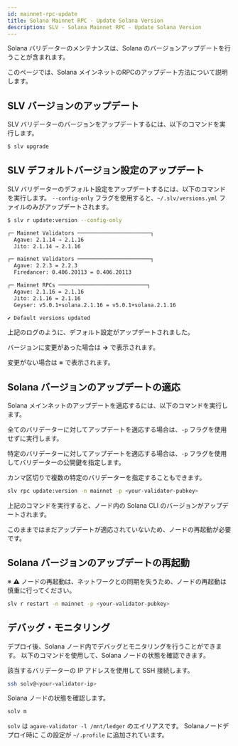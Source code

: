 ```yaml
---
id: mainnet-rpc-update
title: Solana Mainnet RPC - Update Solana Version
description: SLV - Solana Mainnet RPC - Update Solana Version
---
```


Solana バリデーターのメンテナンスは、Solana のバージョンアップデートを行うことが含まれます。

このページでは、Solana メインネットのRPCのアップデート方法について説明します。

## SLV バージョンのアップデート

SLV バリデーターのバージョンをアップデートするには、以下のコマンドを実行します。

```bash
$ slv upgrade
```

## SLV デフォルトバージョン設定のアップデート

SLV バリデーターのデフォルト設定をアップデートするには、以下のコマンドを実行します。
`--config-only` フラグを使用すると、`~/.slv/versions.yml` ファイルのみがアップデートされます。

```bash
$ slv r update:version --config-only

┌─ Mainnet Validators ───────────────────────┐
  Agave: 2.1.14 → 2.1.16
  Jito: 2.1.14 → 2.1.16

┌─ mainnet Validators ───────────────────────┐
  Agave: 2.2.3 = 2.2.3
  Firedancer: 0.406.20113 = 0.406.20113

┌─ Mainnet RPCs ────────────────────────────┐
  Agave: 2.1.16 = 2.1.16
  Jito: 2.1.16 = 2.1.16
  Geyser: v5.0.1+solana.2.1.16 = v5.0.1+solana.2.1.16

✔ Default versions updated
```

上記のログのように、デフォルト設定がアップデートされました。

バージョンに変更があった場合は **->** で表示されます。

変更がない場合は **=** で表示されます。

## Solana バージョンのアップデートの適応

Solana メインネットのアップデートを適応するには、以下のコマンドを実行します。

全てのバリデーターに対してアップデートを適応する場合は、`-p` フラグを使用せずに実行します。

特定のバリデーターに対してアップデートを適応する場合は、`-p` フラグを使用してバリデーターの公開鍵を指定します。

カンマ区切りで複数の特定のバリデーターを指定することもできます。

```bash
slv rpc update:version -n mainnet -p <your-validator-pubkey> 
```

上記のコマンドを実行すると、ノード内の Solana CLI のバージョンがアップデートされます。

このままではまだアップデートが適応されていないため、ノードの再起動が必要です。

## Solana バージョンのアップデートの再起動

※ ⚠️ ノードの再起動は、ネットワークとの同期を失うため、ノードの再起動は慎重に行ってください。

```bash
slv r restart -n mainnet -p <your-validator-pubkey>
```

## デバッグ・モニタリング

デプロイ後、Solana ノード内でデバッグとモニタリングを行うことができます。
以下のコマンドを使用して、Solana ノードの状態を確認できます。

該当するバリデーターの IP アドレスを使用して SSH 接続します。
```bash
ssh solv@<your-validator-ip>
```

Solana ノードの状態を確認します。
```bash
solv m
```

`solv` は `agave-validator -l /mnt/ledger` のエイリアスです。
Solanaノードデプロイ時に この設定が `~/.profile` に追加されています。
